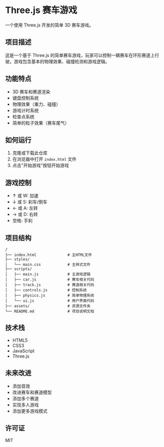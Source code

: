 # Three.js 赛车游戏

一个使用 Three.js 开发的简单 3D 赛车游戏。

## 项目描述

这是一个基于 Three.js 的简单赛车游戏，玩家可以控制一辆赛车在环形赛道上行驶。游戏包含基本的物理效果、碰撞检测和游戏逻辑。

## 功能特点

- 3D 赛车和赛道渲染
- 键盘控制系统
- 物理效果（重力、碰撞）
- 游戏计时系统
- 检查点系统
- 简单的粒子效果（赛车尾气）

## 如何运行

1. 克隆或下载此仓库
2. 在浏览器中打开 `index.html` 文件
3. 点击"开始游戏"按钮开始游戏

## 游戏控制

- ↑ 或 W: 加速
- ↓ 或 S: 刹车/倒车
- ← 或 A: 左转
- → 或 D: 右转
- 空格: 手刹

## 项目结构

```
/
├── index.html              # 主HTML文件
├── styles/
│   └── main.css            # 主样式文件
├── scripts/
│   ├── main.js             # 主游戏逻辑
│   ├── car.js              # 赛车相关代码
│   ├── track.js            # 赛道相关代码
│   ├── controls.js         # 控制系统
│   ├── physics.js          # 简单物理系统
│   └── ui.js               # 用户界面代码
├── assets/                 # 资源文件夹
└── README.md               # 项目说明文档
```

## 技术栈

- HTML5
- CSS3
- JavaScript
- Three.js

## 未来改进

- 添加音效
- 改进赛车和赛道模型
- 添加多个赛道
- 实现多人游戏
- 添加更多游戏模式

## 许可证

MIT
